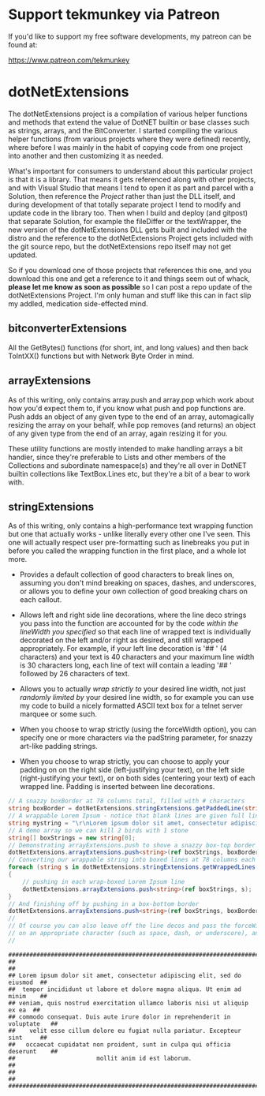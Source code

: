 # Support tekmunkey via Patreon

If you'd like to support my free software developments, my patreon can be found at:

https://www.patreon.com/tekmunkey

# dotNetExtensions

The dotNetExtensions project is a compilation of various helper functions and methods that extend the value of DotNET builtin or base classes such as strings, arrays, and the BitConverter.  I started compiling the various helper functions (from various projects where they were defined) recently, where before I was mainly in the habit of copying code from one project into another and then customizing it as needed.

What's important for consumers to understand about this particular project is that it is a library.  That means it gets referenced along with other projects, and with Visual Studio that means I tend to open it as part and parcel with a Solution, then reference the *Project* rather than just the DLL itself, and during development of that totally separate project I tend to modify and update code in the library too.  Then when I build and deploy (and gitpost) that separate Solution, for example the fileDiffer or the textWrapper, the new version of the dotNetExtensions DLL gets built and included with the distro and the reference to the dotNetExtensions Project gets included with the git source repo, but the dotNetExtensions repo itself may not get updated.

So if you download one of those projects that references this one, and you download this one and get a reference to it and things seem out of whack, **__please let me know as soon as possible__** so I can post a repo update of the dotNetExtensions Project.  I'm only human and stuff like this can in fact slip my addled, medication side-effected mind.

## bitconverterExtensions

All the GetBytes() functions (for short, int, and long values) and then back ToIntXX() functions but with Network Byte Order in mind.

## arrayExtensions

As of this writing, only contains array.push and array.pop which work about how you'd expect them to, if you know what push and pop functions are.  Push adds an object of any given type to the end of an array, automagically resizing the array on your behalf, while pop removes (and returns) an object of any given type from the end of an array, again resizing it for you.  

These utility functions are mostly intended to make handling arrays a bit handier, since they're preferable to Lists and other members of the Collections and subordinate namespace(s) and they're all over in DotNET builtin collections like TextBox.Lines etc, but they're a bit of a bear to work with.

## stringExtensions

As of this writing, only contains a high-performance text wrapping function but one that actually works - unlike literally every other one I've seen.  This one will actually respect user pre-formatting such as linebreaks you put in before you called the wrapping function in the first place, and a whole lot more.

+ Provides a default collection of good characters to break lines on, assuming you don't mind breaking on spaces, dashes, and underscores, or allows you to define your own collection of good breaking chars on each callout.

+ Allows left and right side line decorations, where the line deco strings you pass into the function are accounted for by the code *within the lineWidth you specified* so that each line of wrapped text is individually decorated on the left and/or right as desired, and still wrapped appropriately.  For example, if your left line decoration is '##  ' (4 characters) and your text is 40 characters and your maximum line width is 30 characters long, each line of text will contain a leading '##  ' followed by 26 characters of text.

+ Allows you to actually *wrap strictly to* your desired line width, not just *randomly limited by* your desired line width, so for example you can use my code to build a nicely formatted ASCII text box for a telnet server marquee or some such.

+ When you choose to wrap strictly (using the forceWidth option), you can specify one or more characters via the padString parameter, for snazzy art-like padding strings.  

+ When you choose to wrap strictly, you can choose to apply your padding on on the right side (left-justifying your text), on the left side (right-justifying your text), or on both sides (centering your text) of each wrapped line.  Padding is inserted between line decorations.

```c#
// A snazzy boxBorder at 78 columns total, filled with # characters
string boxBorder = dotNetExtensions.stringExtensions.getPaddedLine(string.Empty, 78, true, @"#", 0);
// A wrappable Lorem Ipsum - notice that blank lines are given full line-width padding and are boxed themselves with line deco on the left and right sides
string mystring = "\r\nLorem ipsum dolor sit amet, consectetur adipiscing elit, sed do eiusmod tempor incididunt ut labore et dolore magna aliqua. Ut enim ad minim veniam, quis nostrud exercitation ullamco laboris nisi ut aliquip ex ea commodo consequat. Duis aute irure dolor in reprehenderit in voluptate velit esse cillum dolore eu fugiat nulla pariatur. Excepteur sint occaecat cupidatat non proident, sunt in culpa qui officia deserunt mollit anim id est laborum.\r\n";
// A demo array so we can kill 2 birds with 1 stone
string[] boxStrings = new string[0];
// Demonstrating arrayExtensions.push to shove a snazzy box-top border in
dotNetExtensions.arrayExtensions.push<string>(ref boxStrings, boxBorder);
// Converting our wrappable string into boxed lines at 78 columns each
foreach (string s in dotNetExtensions.stringExtensions.getWrappedLines(mystring, 78, @"## ", @" ##", null, true, @" ", 0))
{
    // pushing in each wrap-boxed Lorem Ipsum line
    dotNetExtensions.arrayExtensions.push<string>(ref boxStrings, s);
}
// And finishing off by pushing in a box-bottom border
dotNetExtensions.arrayExtensions.push<string>(ref boxStrings, boxBorder);
//
// Of course you can also leave off the line decos and pass the forceWidth parameter a false, and then you just get standard wrapping where each line breaks 
// on an appropriate character (such as space, dash, or underscore), and no padding occurs.
//
```

```
##############################################################################
##                                                                          ##
## Lorem ipsum dolor sit amet, consectetur adipiscing elit, sed do eiusmod  ##
##  tempor incididunt ut labore et dolore magna aliqua. Ut enim ad minim    ##
## veniam, quis nostrud exercitation ullamco laboris nisi ut aliquip ex ea  ##
## commodo consequat. Duis aute irure dolor in reprehenderit in voluptate   ##
##    velit esse cillum dolore eu fugiat nulla pariatur. Excepteur sint     ##
##   occaecat cupidatat non proident, sunt in culpa qui officia deserunt    ##
##                       mollit anim id est laborum.                        ##
##                                                                          ##
##############################################################################
```